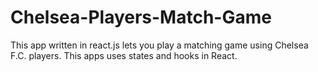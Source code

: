 # Chelsea-Players-Match-Game

This app written in react.js lets you play a matching game using Chelsea F.C. players. This apps uses states and hooks in React.

